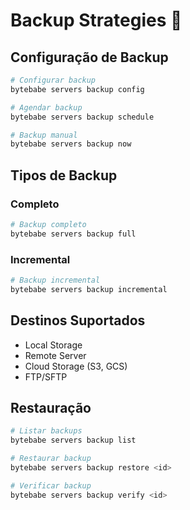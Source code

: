 # Backup Strategies 💾

## Configuração de Backup

```bash
# Configurar backup
bytebabe servers backup config

# Agendar backup
bytebabe servers backup schedule

# Backup manual
bytebabe servers backup now
```

## Tipos de Backup

### Completo
```bash
# Backup completo
bytebabe servers backup full
```

### Incremental
```bash
# Backup incremental
bytebabe servers backup incremental
```

## Destinos Suportados

- Local Storage
- Remote Server
- Cloud Storage (S3, GCS)
- FTP/SFTP

## Restauração

```bash
# Listar backups
bytebabe servers backup list

# Restaurar backup
bytebabe servers backup restore <id>

# Verificar backup
bytebabe servers backup verify <id>
```